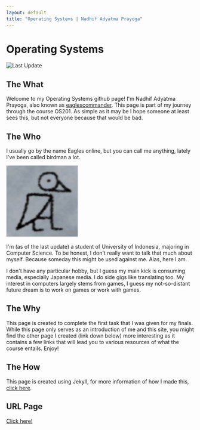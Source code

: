 ```yaml
---
layout: default
title: "Operating Systems | Nadhif Adyatma Prayoga"
---
```


# Operating Systems
![Last Update](https://img.shields.io/github/last-commit/skycruiser8/os201)

## The What

Welcome to my Operating Systems github page! I'm Nadhif Adyatma Prayoga, also known as [eaglescommander](https://github.com/eaglescommander/).
This page is part of my journey through the course OS201.
As simple as it may be I hope someone at least sees this, but not everyone because that would be bad.

## The Who

I usually go by the name Eagles online, but you can call me anything, lately I've been called birdman a lot.

<img src="birdman.png">

I'm (as of the last update) a student of University of Indonesia, majoring in Computer Science.
To be honest, I don't really want to talk that much about myself. Because someday this might be used against me.
Alas, here I am.

I don't have any particular hobby, but I guess my main kick is consuming media, especially Japanese media.
I do side gigs like translating too.
My interest in computers largely stems from games, I guess my not-so-distant future dream is to work on games or work with games.

## The Why

This page is created to complete the first task that I was given for my finals. While this page only serves as an introduction of me and this site, you might find the other page I created (link down below) more interesting as it contains a few links that will lead you to various resources of what the course entails. Enjoy!

## The How

This page is created using Jekyll, for more information of how I made this, [click here](https://extra182.vlsm.org/step/GitHubPages.html).

## URL Page

[Click here!](https://eaglescommander.github.io/os201/URLs)
